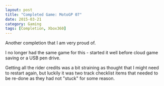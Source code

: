 ```yaml
---
layout: post
title: "Completed Game: MotoGP 07"
date: 2015-03-21
category: Gaming
tags: [Completion, Xbox360]
---
```


Another completion that I am very proud of.

I no longer had the same game for this - started it well before cloud game saving or a USB pen drive.

Getting all the rider credits was a bit straining as thought that I might need to restart again, but luckily it was two track checklist items that needed to be re-done as they had not "stuck" for some reason.
